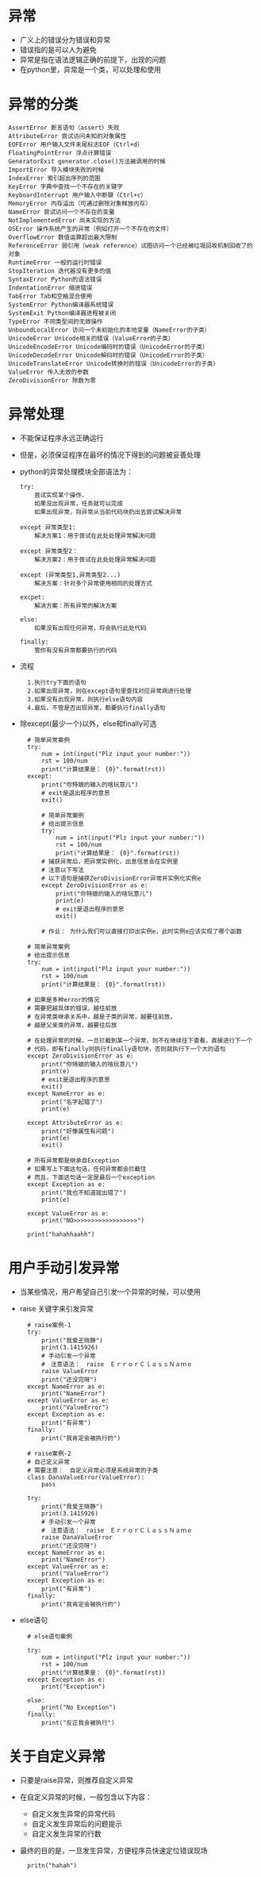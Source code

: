 # 异常
- 广义上的错误分为错误和异常
- 错误指的是可以人为避免
- 异常是指在语法逻辑正确的前提下，出现的问题
- 在python里，异常是一个类，可以处理和使用
# 异常的分类
    AssertError 断言语句（assert）失败
    AttributeError 尝试访问未知的对象属性
    EOFError 用户输入文件末尾标志EOF（Ctrl+d）
    FloatingPointError 浮点计算错误
    GeneratorExit generator.close()方法被调用的时候
    ImportError 导入模块失败的时候
    IndexError 索引超出序列的范围
    KeyError 字典中查找一个不存在的关键字
    KeyboardInterrupt 用户输入中断键（Ctrl+c）
    MemoryError 内存溢出（可通过删除对象释放内存）
    NameError 尝试访问一个不存在的变量
    NotImplementedError 尚未实现的方法
    OSError 操作系统产生的异常（例如打开一个不存在的文件）
    OverflowError 数值运算超出最大限制
    ReferenceError 弱引用（weak reference）试图访问一个已经被垃圾回收机制回收了的对象
    RuntimeError 一般的运行时错误
    StopIteration 迭代器没有更多的值
    SyntaxError Python的语法错误
    IndentationError 缩进错误
    TabError Tab和空格混合使用
    SystemError Python编译器系统错误
    SystemExit Python编译器进程被关闭
    TypeError 不同类型间的无效操作
    UnboundLocalError 访问一个未初始化的本地变量（NameError的子类）
    UnicodeError Unicode相关的错误（ValueError的子类）
    UnicodeEncodeError Unicode编码时的错误（UnicodeError的子类）
    UnicodeDecodeError Unicode解码时的错误（UnicodeError的子类）
    UnicodeTranslateError Unicode转换时的错误（UnicodeError的子类）
    ValueError 传入无效的参数
    ZeroDivisionError 除数为零
    

# 异常处理
- 不能保证程序永远正确运行
- 但是，必须保证程序在最坏的情况下得到的问题被妥善处理
- python的异常处理模块全部语法为：

      try:
          尝试实现某个操作，
          如果没出现异常，任务就可以完成
          如果出现异常，将异常从当前代码块扔出去尝试解决异常
    
      except 异常类型1:
          解决方案1：用于尝试在此处处理异常解决问题
    
      except 异常类型2：
          解决方案2：用于尝试在此处处理异常解决问题
    
      except (异常类型1,异常类型2...)
          解决方案：针对多个异常使用相同的处理方式
    
      excpet:
          解决方案：所有异常的解决方案
    
      else:
          如果没有出现任何异常，将会执行此处代码
    
      finally:
          管你有没有异常都要执行的代码
- 流程

        1.执行try下面的语句
        2.如果出现异常，则在except语句里查找对应异常病进行处理
        3.如果没有出现异常，则执行else语句内容
        4.最后，不管是否出现异常，都要执行finally语句
- 除except(最少一个)以外，else和finally可选

        # 简单异常案例
        try:
            num = int(input("Plz input your number:"))
            rst = 100/num
            print("计算结果是： {0}".format(rst))
        except:
            print("你特娘的输入的啥玩意儿")
            # exit是退出程序的意思
            exit()
            
            # 简单异常案例
            # 给出提示信息
            try:
                num = int(input("Plz input your number:"))
                rst = 100/num
                print("计算结果是： {0}".format(rst))
            # 捕获异常后，把异常实例化，出息信息会在实例里
            # 注意以下写法
            # 以下语句是捕获ZeroDivisionError异常并实例化实例e
            except ZeroDivisionError as e:
                print("你特娘的输入的啥玩意儿")
                print(e)
                # exit是退出程序的意思
                exit()
                
            # 作业： 为什么我们可以直接打印出实例e，此时实例e应该实现了哪个函数
            
        # 简单异常案例
        # 给出提示信息
        try:
            num = int(input("Plz input your number:"))
            rst = 100/num
            print("计算结果是： {0}".format(rst))
    
        # 如果是多种error的情况
        # 需要把越具体的错误，越往前放
        # 在异常类继承关系中，越是子类的异常，越要往前放，
        # 越是父亲类的异常，越要往后放
        
        # 在处理异常的时候，一旦拦截到某一个异常，则不在继续往下查看，直接进行下一个
        # 代码，即有finally则执行finally语句块，否则就执行下一个大的语句
        except ZeroDivisionError as e:
            print("你特娘的输入的啥玩意儿")
            print(e)
            # exit是退出程序的意思
            exit()
        except NameError as e:
            print("名字起错了")
            print(e)
        
        except AttributeError as e:
            print("好像属性有问题")
            print(e)
            exit()
            
        # 所有异常都是继承自Exception
        # 如果写上下面这句话，任何异常都会拦截住
        # 而且，下面这句话一定是最后一个exception
        except Exception as e:
            print("我也不知道就出错了")
            print(e)
            
        except ValueError as e:
            print("NO>>>>>>>>>>>>>>>>>>")
                
        print("hahahhaahh")


# 用户手动引发异常
- 当某些情况，用户希望自己引发一个异常的时候，可以使用
- raise 关键字来引发异常


        # raise案例-1
        try:
            print("我爱王晓静")
            print(3.1415926)
            # 手动引发一个异常
            #　注意语法：　raise　ＥｒｒｏｒＣｌａｓｓＮａｍｅ
            raise ValueError
            print("还没完呀")
        except NameError as e:
            print("NameError")
        except ValueError as e:
            print("ValueError")
        except Exception as e:
            print("有异常")
        finally:
            print("我肯定会被执行的")
            
        # raise案例-2
        # 自己定义异常
        # 需要注意：　自定义异常必须是系统异常的子类
        class DanaValueError(ValueError):
            pass
        
        try:
            print("我爱王晓静")
            print(3.1415926)
            # 手动引发一个异常
            #　注意语法：　raise　ＥｒｒｏｒＣｌａｓｓＮａｍｅ
            raise DanaValueError
            print("还没完呀")
        except NameError as e:
            print("NameError")
        except ValueError as e:
            print("ValueError")
        except Exception as e:
            print("有异常")
        finally:
            print("我肯定会被执行的")
- else语句  
                
        # else语句案例
    
        try:
            num = int(input("Plz input your number:"))
            rst = 100/num
            print("计算结果是： {0}".format(rst))
        except Exception as e:
            print("Exception")
            
        else:
            print("No Exception")
        finally:
            print("反正我会被执行")
            
# 关于自定义异常
- 只要是raise异常，则推荐自定义异常
- 在自定义异常的时候，一般包含以下内容：
    - 自定义发生异常的异常代码
    - 自定义发生异常后的问题提示
    - 自定义发生异常的行数
- 最终的目的是，一旦发生异常，方便程序员快速定位错误现场

        pritn("hahah")